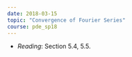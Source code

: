 ```yaml
---
date: 2018-03-15
topic: "Convergence of Fourier Series"
course: pde_sp18
---
```


- *Reading*: Section 5.4, 5.5.
